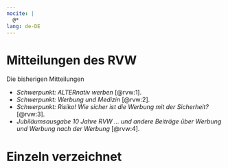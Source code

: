 ```yaml
---
nocite: |
  @*
lang: de-DE
---
```


# Mitteilungen des RVW

Die bisherigen Mitteilungen

* _Schwerpunkt: ALTERnativ werben_ [@rvw:1].
* _Schwerpunkt: Werbung und Medizin_ [@rvw:2].
* _Schwerpunkt: Risiko! Wie sicher ist die Werbung mit der Sicherheit?_ [@rvw:3].
* _Jubiläumsausgabe 10 Jahre RVW ... und andere Beiträge über Werbung und Werbung nach der Werbung_ [@rvw:4].

# Einzeln verzeichnet
